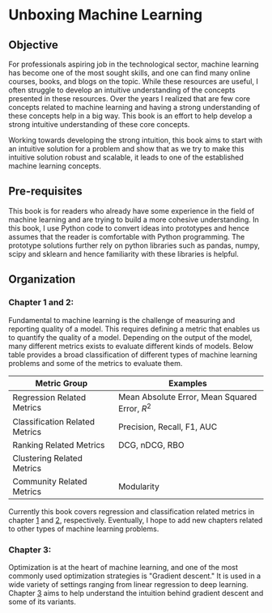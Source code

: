 # Unboxing Machine Learning

## Objective
For professionals aspiring job in the technological sector, machine learning has become one of the most sought skills, and one can find many online courses, books, and blogs on the topic. While these resources are useful, I often struggle to develop an intuitive understanding of the concepts presented in these resources. Over the years I realized that are few core concepts related to machine learning and having a strong understanding of these concepts help in a big way. This book is an effort to help develop a strong intuitive understanding of these core concepts. 

Working towards developing the strong intuition, this book aims to start with an intuitive solution for a problem and show that as we try to make this intuitive solution robust and scalable, it leads to one of the established machine learning concepts. 


## Pre-requisites
This book is for readers who already have some experience in the field of machine learning and are trying to build a more cohesive understanding. In this book, I use Python code to convert ideas into prototypes and hence assumes that the reader is comfortable with Python programming. The prototype solutions further rely on python libraries such as pandas, numpy, scipy and sklearn and hence familiarity with these libraries is helpful. 


## Organization

### Chapter 1 and 2:

Fundamental to machine learning is the challenge of measuring and reporting quality of a model. This requires defining a metric that enables us to quantify the quality of a model. Depending on the output of the model, many different metrics exists to evaluate different kinds of models. Below table provides a broad classification of different types of machine learning problems and some of the metrics to evaluate them. 


Metric Group |Examples 
--------------|----------
Regression Related Metrics | Mean Absolute Error, Mean Squared Error, $R^2$
Classification Related Metrics | Precision, Recall, F1, AUC
Ranking Related Metrics | DCG, nDCG, RBO 
Clustering Related Metrics | 
Community Related Metrics | Modularity 

Currently this book covers regression and classification related metrics in chapter [1](01-RegressionMetrics.ipynb) and [2](02-ClassificationMetrics.ipynb), respectively. Eventually, I hope to add new chapters related to other types of machine learning problems.  

### Chapter 3:

Optimization is at the heart of machine learning, and one of the most commonly used optimization strategies is "Gradient descent." It is used in a wide variety of settings ranging from linear regression to deep learning. Chapter [3](03-GradientDescent.ipynb) aims to help understand the intuition behind gradient descent and some of its variants. 